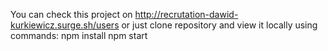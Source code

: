 You can check this project on http://recrutation-dawid-kurkiewicz.surge.sh/users
or just clone repository and view it locally using commands: 
npm install
npm start
